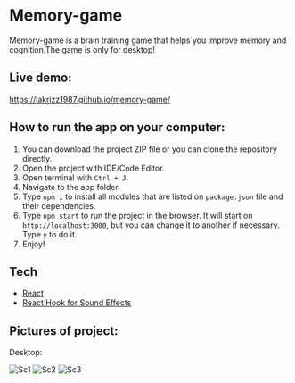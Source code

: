 # Memory-game 

Memory-game is a brain training game that helps you improve memory and cognition.The game is only for desktop!

## Live demo:

https://lakrizz1987.github.io/memory-game/

## How to run the app on your computer:

1. You can download the project ZIP file or you can clone the repository directly.
2. Open the project with IDE/Code Editor.
3. Open terminal with `Ctrl + J`.
4. Navigate to the app folder.
5. Type `npm i` to install all modules that are listed on `package.json` file and their dependencies.
6. Type `npm start` to run the project in the browser. It will start on `http://localhost:3000`, but you can change it to another if necessary. Type `y` to do it.
7. Enjoy!

## Tech

  - <a href="https://reactjs.org/">React</a>
  - <a href="https://www.npmjs.com/package/use-sound">React Hook for Sound Effects</a>

## Pictures of project:

Desktop:

![Sc1](https://user-images.githubusercontent.com/99616791/223440258-d78f27e1-ce9a-4b86-99ad-0e6823511b09.png)
![Sc2](https://user-images.githubusercontent.com/99616791/223440269-c91f5c08-6f91-43be-a02b-244f8b7d4656.png)
![Sc3](https://user-images.githubusercontent.com/99616791/223440287-93eff4d2-6776-4b08-aadb-3971152883dc.png)




